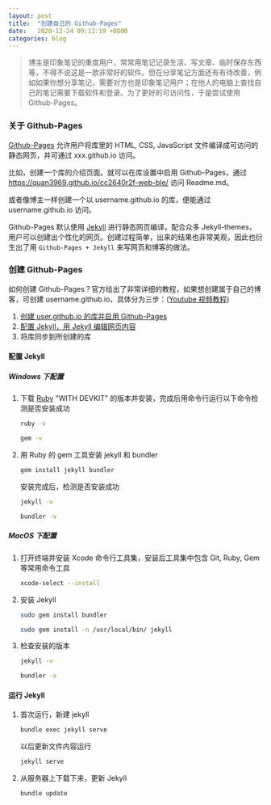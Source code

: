```yaml
---
layout: post
title:  "创建自己的 Github-Pages"
date:   2020-12-24 09:12:19 +0800
categories: blog
---
```


> 博主是印象笔记的重度用户，常常用笔记记录生活、写文章、临时保存东西等，不得不说这是一款非常好的软件。但在分享笔记方面还有有待改善，例如如果你想分享笔记，需要对方也是印象笔记用户；在他人的电脑上查找自己的笔记需要下载软件和登录。为了更好的可访问性，于是尝试使用 Github-Pages。

### 关于 Github-Pages 
[Github-Pages](https://docs.github.com/en/free-pro-team@latest/github/working-with-github-pages/about-github-pages) 允许用户将库里的 HTML, CSS, JavaScript 文件编译成可访问的静态网页，并可通过 xxx.github.io 访问。

比如，创建一个库的介绍页面。就可以在库设置中启用 Github-Pages，通过 https://quan3969.github.io/cc2640r2f-web-ble/ 访问 Readme.md。

或者像博主一样创建一个以 username.github.io 的库，便能通过 username.github.io 访问。

Github-Pages 默认使用 [Jekyll](https://jekyllrb.com/) 进行静态网页编译，配合众多 Jekyll-themes，用户可以创建出个性化的网页。创建过程简单，出来的结果也非常美观，因此也衍生出了用 `Github-Pages + Jekyll` 来写网页和博客的做法。

### 创建 Github-Pages 
如何创建 Github-Pages？官方给出了非常详细的教程，如果想创建属于自己的博客，可创建 username.github.io，具体分为三步：([Youtube 视频教程](https://youtube.com/playlist?list=PLLAZ4kZ9dFpOPV5C5Ay0pHaa0RJFhcmcB))
1. [创建 user.github.io 的库并启用 Github-Pages](https://docs.github.com/en/free-pro-team@latest/github/working-with-github-pages/creating-a-github-pages-site)
2. [配置 Jekyll，用 Jekyll 编辑网页内容](https://jekyllrb.com/docs/)
3. 将库同步到所创建的库

#### 配置 Jekyll 
##### Windows 下配置 
1. 下载 [Ruby](https://rubyinstaller.org/downloads/) "WITH DEVKIT" 的版本并安装，完成后用命令行运行以下命令检测是否安装成功
    ```bash
    ruby -v
    ```
    ```bash
    gem -v
    ```
2. 用 Ruby 的 gem 工具安装 jekyll 和 bundler
    ```bash
    gem install jekyll bundler
    ```
    安装完成后，检测是否安装成功
    ```bash
    jekyll -v
    ```
    ```bash
    bundler -v
    ```

##### MacOS 下配置
1. 打开终端并安装 Xcode 命令行工具集，安装后工具集中包含 Git, Ruby, Gem 等常用命令工具
    ```bash
    xcode-select --install
    ```
2. 安装 Jekyll 
    ```Bash
    sudo gem install bundler
    ```
    ```Bash
    sudo gem install -n /usr/local/bin/ jekyll
    ```
3. 检查安装的版本
    ```bash
    jekyll -v
    ```
    ```bash
    bundler -v
    ```

#### 运行 Jekyll
1. 首次运行，新建 jekyll
    ```bash
    bundle exec jekyll serve
    ```
    以后更新文件内容运行
    ```bash
    jekyll serve
    ``` 
2. 从服务器上下载下来，更新 Jekyll
    ```Bash
    bundle update
    ```